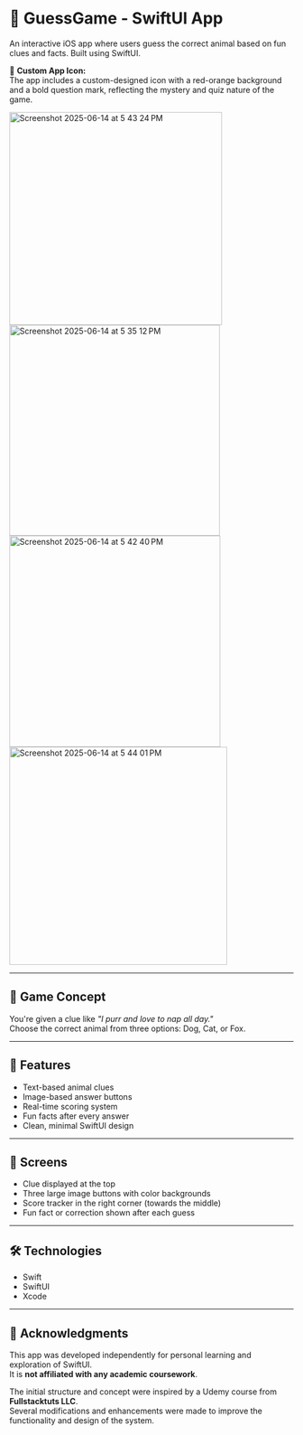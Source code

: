 # 🐾 GuessGame - SwiftUI App

An interactive iOS app where users guess the correct animal based on fun clues and facts. Built using SwiftUI.

🧩 **Custom App Icon:**  
The app includes a custom-designed icon with a red-orange background and a bold question mark, reflecting the mystery and quiz nature of the game.



<img width="377" alt="Screenshot 2025-06-14 at 5 43 24 PM" src="https://github.com/user-attachments/assets/2cc11372-7469-4127-8683-bcd5a71864c9" />



<img width="373" alt="Screenshot 2025-06-14 at 5 35 12 PM" src="https://github.com/user-attachments/assets/3d6e0db6-b733-4c66-b27f-ff0dac30ac0c" />


<img width="374" alt="Screenshot 2025-06-14 at 5 42 40 PM" src="https://github.com/user-attachments/assets/ce8ecb26-42ce-4371-87cd-3767a3bf088f" />


<img width="386" alt="Screenshot 2025-06-14 at 5 44 01 PM" src="https://github.com/user-attachments/assets/a4dd0b54-4571-4a35-b046-c0b3aab661f3" />



---

## 🎯 Game Concept

You're given a clue like _"I purr and love to nap all day."_  
Choose the correct animal from three options: Dog, Cat, or Fox.

---

## 🚀 Features

- Text-based animal clues
- Image-based answer buttons
- Real-time scoring system
- Fun facts after every answer
- Clean, minimal SwiftUI design

---

## 📱 Screens

- Clue displayed at the top
- Three large image buttons with color backgrounds
- Score tracker in the right corner (towards the middle)
- Fun fact or correction shown after each guess

---

## 🛠 Technologies

- Swift
- SwiftUI
- Xcode

---

## 🙌 Acknowledgments

This app was developed independently for personal learning and exploration of SwiftUI.  
It is **not affiliated with any academic coursework**.

The initial structure and concept were inspired by a Udemy course from **Fullstacktuts LLC**.  
Several modifications and enhancements were made to improve the functionality and design of the system. 



